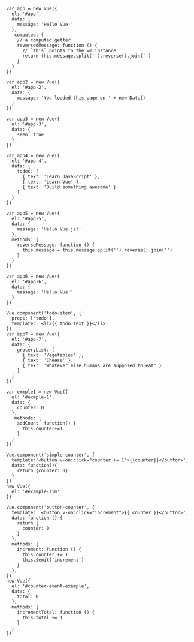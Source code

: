     var app = new Vue({
      el: '#app',
      data: {
        message: 'Hello Vue!'
      },
       computed: {
        // a computed getter
        reversedMessage: function () {
          // `this` points to the vm instance
          return this.message.split('').reverse().join('')
        }
      }
    })

    var app2 = new Vue({
      el: '#app-2',
      data: {
        message: 'You loaded this page on ' + new Date()
      }
    })

    var app3 = new Vue({
      el: '#app-3',
      data: {
        seen: true
      }
    })

    var app4 = new Vue({
      el: '#app-4',
      data: {
        todos: [
          { text: 'Learn JavaScript' },
          { text: 'Learn Vue' },
          { text: 'Build something awesome' }
        ]
      }
    })

    var app5 = new Vue({
      el: '#app-5',
      data: {
        message: 'Hello Vue.js!'
      },
      methods: {
        reverseMessage: function () {
          this.message = this.message.split('').reverse().join('')
        }
      }
    })

    var app6 = new Vue({
      el: '#app-6',
      data: {
        message: 'Hello Vue!'
      }
    })

    Vue.component('todo-item', {
      props: ['todo'],
      template: '<li>{{ todo.text }}</li>'
    })
    var app7 = new Vue({
      el: '#app-7',
      data: {
        groceryList: [
          { text: 'Vegetables' },
          { text: 'Cheese' },
          { text: 'Whatever else humans are supposed to eat' }
        ]
      }
    })

    var exmple1 = new Vue({
      el: '#exmple-1',
      data: {
        counter: 0
      },
       methods: {
        addCount: function() {
          this.counter+=1
        }
      }
    })

    Vue.component('simple-counter', {
      template:'<button v-on:click="counter += 1">{{counter}}</button>',
      data: function(){
        return {counter: 0}
      }
    })
    new Vue({
      el: '#example-sim'
    })

    Vue.component('button-counter', {
      template: '<button v-on:click="increment">{{ counter }}</button>',
      data: function () {
        return {
          counter: 0
        }
      },
      methods: {
        increment: function () {
          this.counter += 1
          this.$emit('increment')
        }
      },
    })
    new Vue({
      el: '#counter-event-example',
      data: {
        total: 0
      },
      methods: {
        incrementTotal: function () {
          this.total += 1
        }
      }
    })



